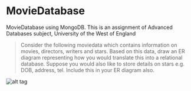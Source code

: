 # MovieDatabase
MovieDatabase using MongoDB. This is an assignment of Advanced Databases subject, University of the West of England

> Consider the following moviedata which contains information on movies, directors, writers and stars. Based on this data, draw an ER diagram representing how you would translate this into a relational database. Suppose you would also like to store details on stars e.g. DOB, address, tel. Include this in your ER diagram also.

![alt tag](https://raw.githubusercontent.com/kodzitive/MovieDatabase/master/ER_Diagram.png)
